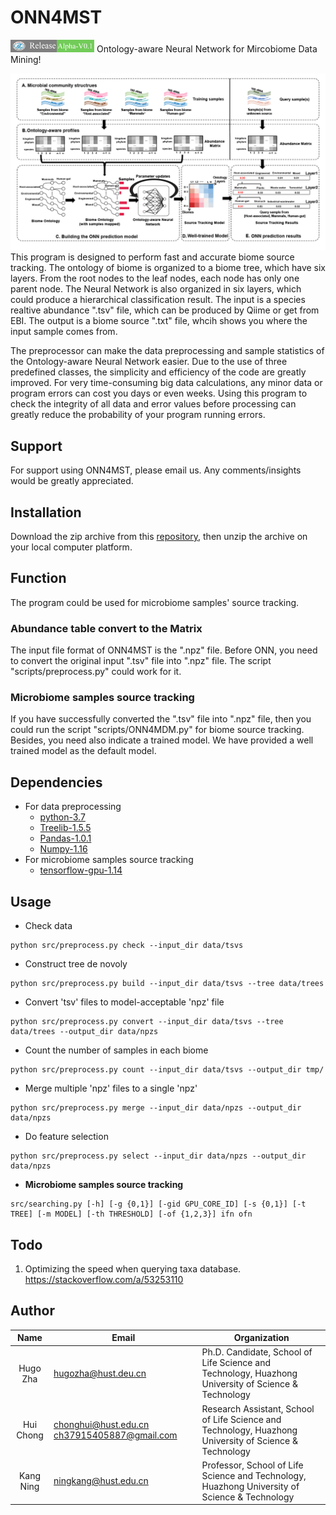 # ONN4MST
<img src="https://github.com/HUST-NingKang-Lab/ONN4MDM/blob/master/image/relase.png" width="134" height="20">
Ontology-aware Neural Network for Mircobiome Data Mining!

![Training a ONN source tracking model and using it for microbiome samples' source tracking](https://github.com/HUST-NingKang-Lab/ONN4MDM/blob/master/image/Figure2_main.png)
This program is designed to perform fast and accurate biome source tracking. The ontology of biome is organized to a biome tree, which have six layers. From the root nodes to the leaf nodes, each node has only one parent node. The Neural Network is also organized in six layers, which could produce a hierarchical classification result. The input is a species realtive abundance ".tsv" file, which can be produced by Qiime or get from EBI. The output is a biome source ".txt" file, whcih shows you where the input sample comes from.

The preprocessor can make the data preprocessing and sample statistics of the Ontology-aware Neural Network easier. Due to the use of three predefined classes, the simplicity and efficiency of the code are greatly improved. For very time-consuming big data calculations, any minor data or program errors can cost you days or even weeks. Using this program to check the integrity of all data and error values before processing can greatly reduce the probability of your program running errors.

## Support
For support using ONN4MST, please email us. Any comments/insights would be greatly appreciated.

## Installation
Download the zip archive from this [repository][1], then unzip the archive on your local computer platform.
## Function
The program could be used for microbiome samples' source tracking.
### Abundance table convert to the Matrix
The input file format of ONN4MST is the ".npz" file. Before ONN, you need to convert the original input ".tsv" file into ".npz" file. The script "scripts/preprocess.py" could work for it.
### Microbiome samples source tracking
If you have successfully converted the ".tsv" file into ".npz" file, then you could run the script "scripts/ONN4MDM.py" for biome source tracking. Besides, you need also indicate a trained model. We have provided a well trained model as the default model.
## Dependencies

- For data preprocessing
  - [python-3.7][6]
  - [Treelib-1.5.5][2]
  - [Pandas-1.0.1][3]
  - [Numpy-1.16][4]
- For microbiome samples source tracking
  - [tensorflow-gpu-1.14][5]

## Usage


- Check data 

```shell
python src/preprocess.py check --input_dir data/tsvs
```

- Construct tree de novoly

```shell
python src/preprocess.py build --input_dir data/tsvs --tree data/trees
```

- Convert 'tsv' files to model-acceptable 'npz' file

```shell
python src/preprocess.py convert --input_dir data/tsvs --tree data/trees --output_dir data/npzs
```

- Count the number of samples in each biome

```shell
python src/preprocess.py count --input_dir data/tsvs --output_dir tmp/
```

- Merge multiple 'npz' files to a single 'npz'

```shell
python src/preprocess.py merge --input_dir data/npzs --output_dir data/npzs
```

- Do feature selection

```shell
python src/preprocess.py select --input_dir data/npzs --output_dir data/npzs
```

- **Microbiome samples source tracking**

```shell
src/searching.py [-h] [-g {0,1}] [-gid GPU_CORE_ID] [-s {0,1}] [-t TREE] [-m MODEL] [-th THRESHOLD] [-of {1,2,3}] ifn ofn
```
## Todo

1. Optimizing the speed when querying taxa database. https://stackoverflow.com/a/53253110

## Author
   Name   |      Email      |      Organization
:--------:|-----------------|--------------------------------------------------------------------------------------------------------------------------------
Hugo Zha |hugozha@hust.deu.cn|Ph.D. Candidate, School of Life Science and Technology, Huazhong University of Science & Technology
Hui Chong|chonghui@hust.edu.cn ch37915405887@gmail.com|Research Assistant, School of Life Science and Technology, Huazhong University of Science & Technology
Kang Ning|ningkang@hust.edu.cn|Professor, School of Life Science and Technology, Huazhong University of Science & Technology

[1]:https://github.com/HUST-NingKang-Lab/ONN4MDM
[2]:https://github.com/caesar0301/treelib
[3]:https://pandas.pydata.org
[4]:www.numpy.org
[5]:https://pypi.org/project/tensorflow-gpu/1.14.0/
[6]:https://www.python.org/downloads/release/python-374/
